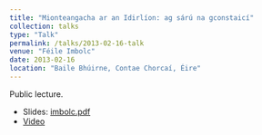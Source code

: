 ```yaml
---
title: "Mionteangacha ar an Idirlíon: ag sárú na gconstaicí"
collection: talks
type: "Talk"
permalink: /talks/2013-02-16-talk
venue: "Féile Imbolc"
date: 2013-02-16
location: "Baile Bhúirne, Contae Chorcaí, Éire"
---
```


Public lecture.

* Slides: [imbolc.pdf](/files/imbolc.pdf)
* [Video](https://vimeo.com/63567589)

